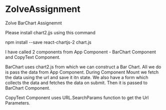 # ZolveAssignment
Zolve BarChart Assignemnt


Please install chart2.jjs using this command 

npm install --save react-chartjs-2 chart.js


I have called 2 components from App Component - BarChart Component and CopyText Component.

BarChart uses chart2.js from which we can construct a Bar Chart. All we do is pass the data from App Component.
During Component Mount we fetch the data using the url and save it itn state.
We also have a form which collects the data and fetches the data on submit. Then it is passed to BarChart Component.

CopyText Component uses URL.SearchParams function to get the Url Parameters.

